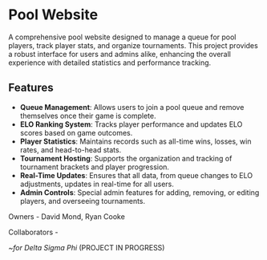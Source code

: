 # Pool Website

A comprehensive pool website designed to manage a queue for pool players, track player stats, and organize tournaments. This project provides a robust interface for users and admins alike, enhancing the overall experience with detailed statistics and performance tracking.

## Features

- **Queue Management**: Allows users to join a pool queue and remove themselves once their game is complete.
- **ELO Ranking System**: Tracks player performance and updates ELO scores based on game outcomes.
- **Player Statistics**: Maintains records such as all-time wins, losses, win rates, and head-to-head stats.
- **Tournament Hosting**: Supports the organization and tracking of tournament brackets and player progression.
- **Real-Time Updates**: Ensures that all data, from queue changes to ELO adjustments, updates in real-time for all users.
- **Admin Controls**: Special admin features for adding, removing, or editing players, and overseeing tournaments.

Owners - David Mond, Ryan Cooke

Collaborators - 

_~for Delta Sigma Phi_
(PROJECT IN PROGRESS)

